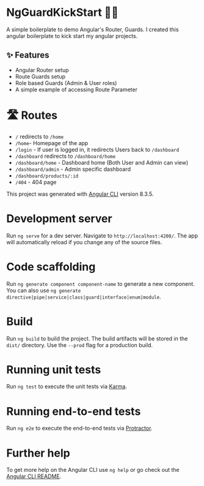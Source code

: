 # NgGuardKickStart 🚀🔥
A simple boilerplate to demo Angular's Router, Guards.
I created this angular boilerplate to kick start my angular projects.

## ✨ Features
- Angular Router setup
- Route Guards setup
- Role based Guards (Admin & User roles)
- A simple example of accessing Route Parameter

# 🛣 Routes
- `/` redirects to `/home`
- `/home`- Homepage of the app
- `/login` - If user is logged in, it redirects Users back to `/dashboard`
- `/dashboard` redirects to `/dashboard/home`
- `/dashboard/home` - Dashboard home (Both User and Admin can view)
- `/dashboard/admin` -  Admin specific dashboard
- `/dashboard/products/:id`
- `/404` - 404 page 

This project was generated with [Angular CLI](https://github.com/angular/angular-cli) version 8.3.5.

# Development server

Run `ng serve` for a dev server. Navigate to `http://localhost:4200/`. The app will automatically reload if you change any of the source files.

# Code scaffolding

Run `ng generate component component-name` to generate a new component. You can also use `ng generate directive|pipe|service|class|guard|interface|enum|module`.

# Build

Run `ng build` to build the project. The build artifacts will be stored in the `dist/` directory. Use the `--prod` flag for a production build.

# Running unit tests

Run `ng test` to execute the unit tests via [Karma](https://karma-runner.github.io).

# Running end-to-end tests

Run `ng e2e` to execute the end-to-end tests via [Protractor](http://www.protractortest.org/).

# Further help

To get more help on the Angular CLI use `ng help` or go check out the [Angular CLI README](https://github.com/angular/angular-cli/blob/master/README.md).
